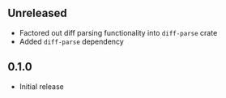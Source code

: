 Unreleased
----------
- Factored out diff parsing functionality into `diff-parse` crate
- Added `diff-parse` dependency


0.1.0
-----
- Initial release
